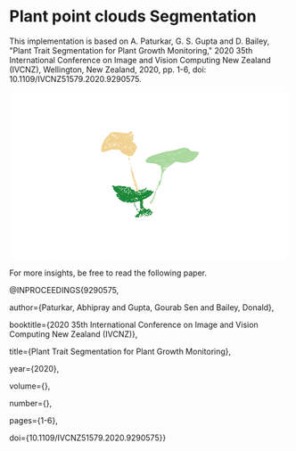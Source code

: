 # Plant point clouds Segmentation

This implementation is based on A. Paturkar, G. S. Gupta and D. Bailey, "Plant Trait Segmentation for Plant Growth Monitoring," 2020 35th International Conference on Image and Vision Computing New Zealand (IVCNZ), Wellington, New Zealand, 2020, pp. 1-6, doi: 10.1109/IVCNZ51579.2020.9290575.

<p align="center">
  <img src="results/segmentation.png" title="Segmentation">
</p>

For more insights, be free to read the following paper.

<p> @INPROCEEDINGS{9290575,</p>
<p> author={Paturkar, Abhipray and Gupta, Gourab Sen and Bailey, Donald}, </p>
<p> booktitle={2020 35th International Conference on Image and Vision Computing New Zealand (IVCNZ)}, </p> 
<p> title={Plant Trait Segmentation for Plant Growth Monitoring}, </p>
<p> year={2020},</p>
<p> volume={},  </p>
<p> number={},  </p>
<p> pages={1-6},</p>
<p> doi={10.1109/IVCNZ51579.2020.9290575}} </p>

